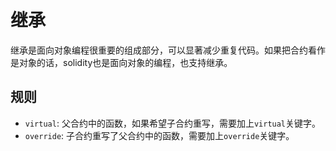 # 继承

继承是面向对象编程很重要的组成部分，可以显著减少重复代码。如果把合约看作是对象的话，solidity也是面向对象的编程，也支持继承。

## 规则

- `virtual`: 父合约中的函数，如果希望子合约重写，需要加上`virtual`关键字。
- `override`: 子合约重写了父合约中的函数，需要加上`override`关键字。
